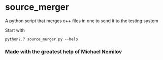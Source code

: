 # source_merger
A python script that merges c++ files in one to send it to the testing system

Start with
```
python2.7 source_merger.py --help
```

### Made with the greatest help of Michael Nemilov
